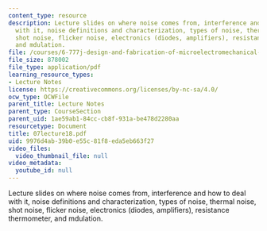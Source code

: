 ```yaml
---
content_type: resource
description: Lecture slides on where noise comes from, interference and how to deal
  with it, noise definitions and characterization, types of noise, thermal noise,
  shot noise, flicker noise, electronics (diodes, amplifiers), resistance thermometer,
  and mdulation.
file: /courses/6-777j-design-and-fabrication-of-microelectromechanical-devices-spring-2007/9976d4ab39b0e55c81f8eda5eb663f27_07lecture18.pdf
file_size: 878002
file_type: application/pdf
learning_resource_types:
- Lecture Notes
license: https://creativecommons.org/licenses/by-nc-sa/4.0/
ocw_type: OCWFile
parent_title: Lecture Notes
parent_type: CourseSection
parent_uid: 1ae59ab1-84cc-cb8f-931a-be478d2280aa
resourcetype: Document
title: 07lecture18.pdf
uid: 9976d4ab-39b0-e55c-81f8-eda5eb663f27
video_files:
  video_thumbnail_file: null
video_metadata:
  youtube_id: null
---
```

Lecture slides on where noise comes from, interference and how to deal with it, noise definitions and characterization, types of noise, thermal noise, shot noise, flicker noise, electronics (diodes, amplifiers), resistance thermometer, and mdulation.